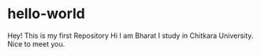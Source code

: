 # hello-world
Hey! This is my first Repository
Hi I am Bharat
I study in Chitkara University.
Nice to meet you.

